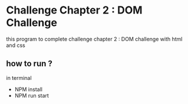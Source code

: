 # Challenge Chapter 2 : DOM Challenge

this program to complete challenge chapter 2 : DOM challenge with html and css

## how to run ?

in terminal

- NPM install
- NPM run start
